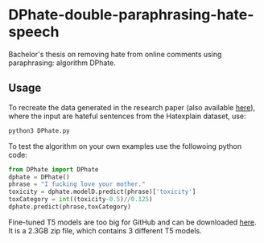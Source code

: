 # DPhate-double-paraphrasing-hate-speech
Bachelor's thesis on removing hate from online comments using paraphrasing: algorithm DPhate.


## Usage
To recreate the data generated in the research paper (also available [here](data-generated/data3570.json)), where the input are hateful sentences from the Hatexplain dataset, use:
```python
python3 DPhate.py
```

To test the algorithm on your own examples use the followoing python code:
```python
from DPhate import DPhate
dphate = DPhate()
phrase = "I fucking love your mother."
toxicity = dphate.modelD.predict(phrase)['toxicity']
toxCategory = int((toxicity-0.5)//0.125)
dphate.predict(phrase,toxCategory)
```

Fine-tuned T5 models are too big for GitHub and can be downloaded [here](https://drive.google.com/file/d/16d7xA2BU_-vIsG0Efvw-4JdxyQm9Jwsb/view). It is a 2.3GB zip file, which contains 3 different T5 models.
